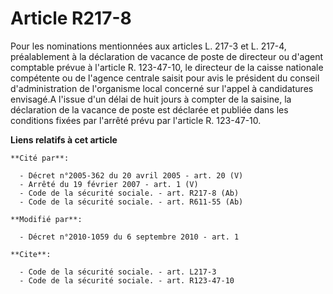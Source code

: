 # Article R217-8

Pour les nominations mentionnées aux articles L. 217-3 et L. 217-4, préalablement à la déclaration de vacance de poste de
directeur ou d'agent comptable prévue à l'article R. 123-47-10, le directeur de la caisse nationale compétente ou de l'agence
centrale saisit pour avis le président du conseil d'administration de l'organisme local concerné sur l'appel à candidatures
envisagé.A l'issue d'un délai de huit jours à compter de la saisine, la déclaration de la vacance de poste est déclarée et
publiée dans les conditions fixées par l'arrêté prévu par l'article R. 123-47-10.

**Liens relatifs à cet article**

	**Cité par**:

	  - Décret n°2005-362 du 20 avril 2005 - art. 20 (V)
	  - Arrêté du 19 février 2007 - art. 1 (V)
	  - Code de la sécurité sociale. - art. R217-8 (Ab)
	  - Code de la sécurité sociale. - art. R611-55 (Ab)

	**Modifié par**:

	  - Décret n°2010-1059 du 6 septembre 2010 - art. 1

	**Cite**:

	  - Code de la sécurité sociale. - art. L217-3
	  - Code de la sécurité sociale. - art. R123-47-10
